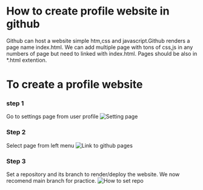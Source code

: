 # How to create profile website in github
Github can host a website simple htm,css and javascript.Github renders a page name index.html.
We can add multiple page with tons of css,js in any numbers of page but need to linked with index.html.
Pages should be also in *.html extention.

# To create a profile website
### step 1 
  Go to settings page from user profile
  ![Setting page](images/step1.png)
### Step 2
  Select page from left menu
   ![Link to github pages](images/step2.png)
### Step 3
  Set a repository and its branch to render/deploy the website. We now recomend main branch for practice.
   ![How to set repo](images/step3.png)
  
